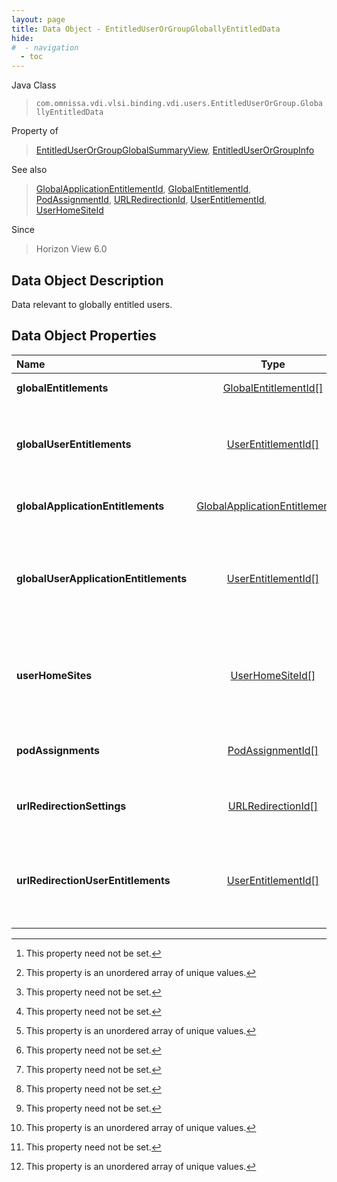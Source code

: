 ```yaml
---
layout: page
title: Data Object - EntitledUserOrGroupGloballyEntitledData
hide:
#  - navigation
  - toc
---
```






Java Class
> `com.omnissa.vdi.vlsi.binding.vdi.users.EntitledUserOrGroup.GloballyEntitledData`

Property of
> [EntitledUserOrGroupGlobalSummaryView](vdi.users.EntitledUserOrGroup.EntitledUserOrGroupGlobalSummaryView.md#field_detail), [EntitledUserOrGroupInfo](vdi.users.EntitledUserOrGroup.EntitledUserOrGroupInfo.md#field_detail)

See also
> [GlobalApplicationEntitlementId](vdi.entity.GlobalApplicationEntitlementId.md), [GlobalEntitlementId](vdi.entity.GlobalEntitlementId.md), [PodAssignmentId](vdi.entity.PodAssignmentId.md), [URLRedirectionId](vdi.entity.URLRedirectionId.md), [UserEntitlementId](vdi.entity.UserEntitlementId.md), [UserHomeSiteId](vdi.entity.UserHomeSiteId.md)

Since
> Horizon View 6.0


## Data Object Description

Data relevant to globally entitled users.

## Data Object Properties

 Name | Type | Description
:---|:---:|:---
**globalEntitlements**| [GlobalEntitlementId[]](vdi.entity.GlobalEntitlementId.md)|  Global desktop entitlements for this user. [^1] [^14]
**globalUserEntitlements**| [UserEntitlementId[]](vdi.entity.UserEntitlementId.md)|  Global entitlement user entitlements for this user or group. The array index will correspond to the same global entitlement as the GlobalEntitlementId array. [^1]
**globalApplicationEntitlements**| [GlobalApplicationEntitlementId[]](vdi.entity.GlobalApplicationEntitlementId.md)|  Global application entitlements for this user.  **_Since_** Horizon View 6.2 [^1] [^14]
**globalUserApplicationEntitlements**| [UserEntitlementId[]](vdi.entity.UserEntitlementId.md)|  Global application entitlement user entitlements for this user or group. The array index will correspond to the same global application entitlement as the GlobalApplicationEntitlementId array.  **_Since_** Horizon View 6.2 [^1]
**userHomeSites**| [UserHomeSiteId[]](vdi.entity.UserHomeSiteId.md)|  Home sites for this user or group. There may be home site overrides for each global entitlement specified for this user or group and one default site for the user or group in general. [^1]
**podAssignments**| [PodAssignmentId[]](vdi.entity.PodAssignmentId.md)|  Pod assignments per global entitlement, if any, for this user or group. If this is a group, this will be null. [^1]
**urlRedirectionSettings**| [URLRedirectionId[]](vdi.entity.URLRedirectionId.md)|  Global URL Redirection settings associated with user or group.  **_Since_** Horizon 7.0.2 [^1] [^14]
**urlRedirectionUserEntitlements**| [UserEntitlementId[]](vdi.entity.UserEntitlementId.md)|  Global URLRedirection user entitlements for this user or group. The array index will correspond to the same urlRedirection entitlement as the URLRedirectionId array.  **_Since_** Horizon 7.0.2 [^1] [^14]


 


[^1]: This property need not be set.
[^14]: This property is an unordered array of unique values.